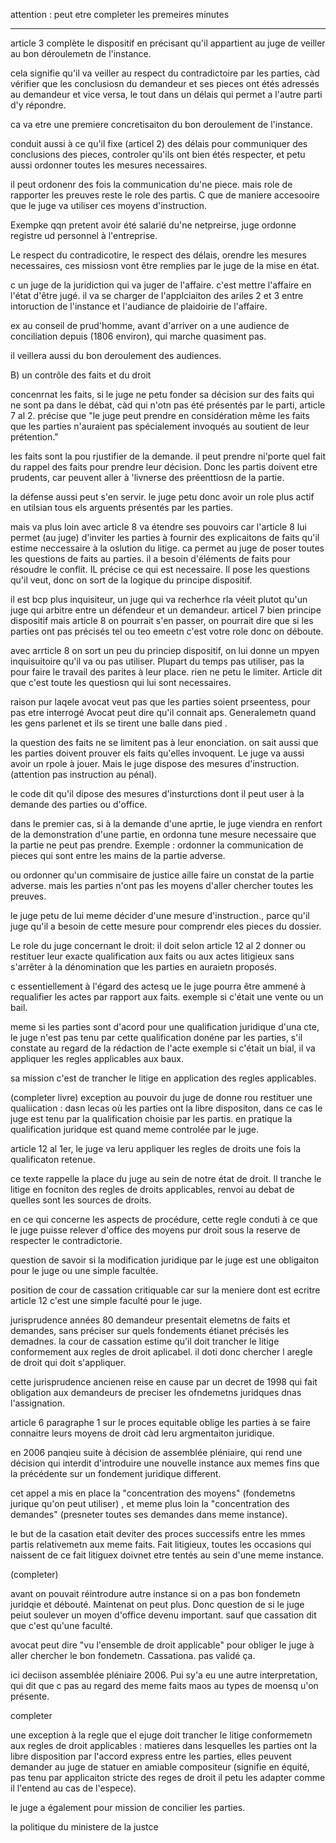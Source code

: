 attention : peut etre completer les premeires minutes

---

article 3 complète le dispositif en précisant qu'il appartient au juge de veiller au bon déroulemetn de l'instance. 

cela signifie qu'il va veiller au respect du contradictoire par les parties, càd vérifier que les conclusiosn du demandeur et ses pieces ont étés adressés au demandeur et vice versa, le tout dans un délais qui permet a l'autre parti d'y répondre.

ca va etre une premiere concretisaiton du bon deroulement de l'instance.

conduit aussi à ce qu'il fixe (articel 2) des délais pour communiquer des conclusions des pieces, controler qu'ils ont bien étés respecter, et petu aussi ordonner toutes les mesures necessaires.

il peut ordonenr des fois la communication du'ne piece. mais role de rapporter les preuves reste le role des partis. C que de maniere accesooire que le juge va utiliser ces moyens d'instruction.

Exempke qqn pretent avoir été salarié du'ne netpreirse, juge ordonne registre ud personnel à l'entreprise. 

Le respect du contradicotire, le respect des délais, orendre les mesures necessaires, ces missiosn vont être remplies par le juge de la mise en état. 

c un juge de la juridiction qui va juger de l'affaire. c'est mettre l'affaire en l'état d'être jugé. il va se charger de l'applciaiton des ariles 2 et 3 entre intoruction de l'instance et l'audiance de plaidoirie de l'affaire.

ex au conseil de prud'homme, avant d'arriver on a une audience de conciliation depuis (1806 environ), qui marche quasiment pas. 

il veillera aussi du bon deroulement des audiences. 

B) un contrôle des faits et du droit

concenrnat les faits, si le juge ne petu fonder sa décision sur des faits qui ne sont pa dans le débat,  càd qui n'otn pas été présentés par le parti, article 7 al 2. précise que "le juge peut prendre en considération même les faits que les parties n'auraient pas spécialement invoqués au soutient de leur prétention."

les faits sont la pou rjustifier de la demande. il peut prendre ni'porte quel fait du rappel des faits pour prendre leur décision. Donc les partis doivent etre prudents, car peuvent aller à 'livnerse des préenttiosn de la partie.

la défense aussi peut s'en servir. le juge petu donc avoir un role plus actif en utilsian tous els arguents présentés par les parties.

mais va plus loin avec article 8 va étendre ses pouvoirs car l'article 8 lui permet (au juge) d'inviter les parties à fournir des explicaitons de faits qu'il estime neccessaire à la oslution du litige. ca permet au juge de poser toutes les questions de faits au parties.
il a besoin d'éléments de faits pour résoudre le conflit. IL précise ce qui est necessaire. Il pose les questions qu'il veut, donc on sort de la logique du principe dispositif. 

il est bcp plus inquisiteur, un juge qui va recherhce rla véeit plutot qu'un juge qui arbitre entre un défendeur et un demandeur. articel 7 bien principe dispositif mais article 8 on pourrait s'en passer, on pourrait dire que si les parties ont pas précisés tel ou teo emeetn c'est votre role donc on déboute.

avec arrticle 8 on sort un peu du princiep dispositif, on lui donne un mpyen inquisuitoire qu'il va ou pas utiliser. Plupart du temps pas utiliser, pas la pour faire le travail des parites à leur place. rien ne petu le limiter. Article dit que c'est toute les questiosn qui lui sont necessaires.

raison pur laqele avocat veut pas que les parties soient prseentess, pour pas etre interrogé Avocat peut dire qu'il connait aps. Generalemetn quand les gens parlenet et ils se tirent une balle dans pied .

la question des faits ne se limitent pas à leur enonciation. on sait aussi que les parties doivent prouver els faits qu'elles invoquent. Le juge va aussi avoir un rpole à jouer. Mais le juge dispose des mesures d'instruction. (attention pas instruction au pénal). 

le code dit qu'il dipose des mesures d'insturctions dont il peut user à la demande des parties ou d'office. 

dans le premier cas, si à la demande d'une aprtie, le juge viendra en renfort de la demonstration d'une partie, en ordonna tune mesure necessaire que la partie ne peut pas prendre. Exemple : ordonner la communication de pieces qui sont entre les mains de la partie adverse. 

ou ordonner qu'un commisaire de justice aille faire un constat de la partie adverse. mais les parties n'ont pas les moyens d'aller chercher toutes les preuves. 

le juge petu de lui meme décider d'une mesure d'instruction., parce qu'il juge qu'il a besoin de cette mesure pour comprendr eles pieces du dossier. 

Le role du juge concernant le droit:
il doit selon article 12 al 2 donner ou restituer leur exacte qualification aux faits ou aux actes litigieux sans s'arrêter à la dénomination que les parties en auraietn proposés. 

c essentiellement à l'égard des actesq ue le juge pourra être ammené à requalifier les actes par rapport aux faits. exemple si c'était une vente ou un bail. 

meme si les parties sont d'acord pour une qualification juridique d'una cte, le juge n'est pas tenu par cette qualification donéne par les parties, s'il constate au regard de la rédaction de l'acte exemple si c'était un bial, il va appliquer les regles applicables aux baux.

sa mission c'est de trancher le litige en application des regles applicables. 

(completer livre) 
exception au pouvoir du juge de donne rou restituer une qualiication : dasn lecas où les parties ont la libre dispositon, dans ce cas le juge est tenu par la qualification choisie par les partis.  en pratique la qualification juridque est quand meme controlée par le juge.

article 12 al 1er, le juge va leru appliquer les regles de droits une fois la qualificaton retenue.

ce texte rappelle la place du juge au sein de notre état de droit. Il tranche le litige en focniton des regles de droits applicables, renvoi au debat de quelles sont les sources de droits. 

en ce qui concerne les aspects de procédure, cette regle conduti à ce que le juge puisse relever d'office des moyens pur droit sous la reserve de respecter le contradictorie.

question de savoir si la modification juridique par le juge est une obligaiton pour le juge ou une simple facultée.

position de cour de cassation critiquable car sur la meniere dont est ecritre article 12 c'est une simple faculté pour le juge. 

jurisprudence années 80 demandeur presentait elemetns de faits et demandes, sans préciser sur quels fondements étianet précisés les demadnes. la cour de cassation estime qu'il doit trancher le litige conformement aux regles de droit aplicabel. il doti donc chercher l aregle de droit qui doit s'appliquer. 

cette jurisprudence ancienen reise en cause par un decret de 1998 qui fait obligation aux demandeurs de preciser les ofndemetns juridques dnas l'assignation. 

article 6 paragraphe 1 sur le proces equitable oblige les parties à se faire connaitre leurs moyens de droit càd leru argmentaiton juridique. 

en 2006 panqieu suite à décision de assemblée pléniaire, qui rend une décision qui interdit d'introduire une nouvelle instance aux memes fins que la précédente sur un fondement juridique different. 

cet appel a mis en place la "concentration des moyens" (fondemetns jurique qu'on peut utiliser) , et meme plus loin la "concentration des demandes" (presneter toutes ses demandes dans meme instance). 

le but de la casation etait deviter des proces successifs entre les mmes partis relativemetn aux meme faits. Fait litigieux, toutes les occasions qui naissent de ce fait litiguex doivnet etre tentés au sein d'une meme instance. 

(completer)

avant on pouvait réintrodure autre instance si on a pas bon fondemetn juridqie et débouté. Maintenat on peut plus. Donc question de si le juge peiut soulever un moyen d'office devenu important. sauf que cassation dit que c'est qu'une faculté.

avocat peut dire "vu l'ensemble de droit applicable" pour obliger le juge à aller chercher le bon fondemetn. Cassationa. pas validé ça.

ici deciison assemblée pléniaire 2006. Pui sy'a eu une autre interpretation, qui dit que c pas au regard des meme faits maos au types de moensq u'on présente. 

completer

une exception à la regle que el ejuge doit trancher le litige conformemetn aux regles de droit applicables : matieres dans lesquelles les parties ont la libre disposition par l'accord express entre les parties, elles peuvent demander au juge de statuer en amiable compositeur (signifie en équité, pas tenu par applicaiton stricte des reges de droit il petu les adapter comme il l'entend au cas de l'espece).

le juge a également pour mission de concilier les parties.

la politique du ministere de la justce 